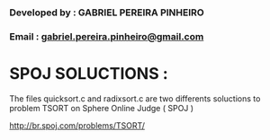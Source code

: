 ### Developed by : GABRIEL PEREIRA PINHEIRO
### Email : gabriel.pereira.pinheiro@gmail.com

# SPOJ SOLUCTIONS :

The files quicksort.c  and radixsort.c are two differents soluctions to problem TSORT on Sphere Online Judge ( SPOJ )


http://br.spoj.com/problems/TSORT/

